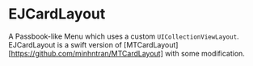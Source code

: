 # EJCardLayout
A Passbook-like Menu which uses a custom `UICollectionViewLayout`. EJCardLayout is a swift version of [MTCardLayout][https://github.com/minhntran/MTCardLayout] with some modification.

